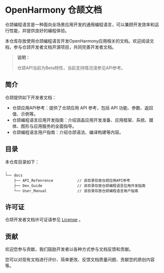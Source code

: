 # OpenHarmony 仓颉文档

仓颉编程语言是一种面向全场景应用开发的通用编程语言，可以兼顾开发效率和运行性能，并提供良好的编程体验。

本仓库存放使用仓颉编程语言开发OpenHarmony应用相关的文档。欢迎阅读文档，参与仓颉开发者文档开源项目，共同完善开发者文档。

> **说明：**
>
> 仓颉API当前为Beta特性，当前支持情况请参见API参考。

## 简介

仓颉提供如下开发者文档：

- 仓颉应用API参考：提供了仓颉应用 API 参考，包括 API 功能、参数、返回值、示例等。
- 仓颉编程语言应用开发指南：介绍涵盖应用开发准备、应用框架、系统、媒体、图形与应用服务的全面指导。
- 仓颉编程语言用户指南：介绍仓颉语法、编译构建等内容。

## 目录

本仓库目录如下：

```text
.
└── docs
    ├── API_Refenrence           // 该目录存放仓颉应用API参考
    ├── Dev_Guide                // 该目录存放仓颉编程语言应用开发指南
    └── User_Manual              // 该目录存放仓颉编程语言用户指南
```

## 许可证

仓颉开发者文档许可证请参见 [License](./LICENSE) 。

## 贡献

欢迎您参与贡献，我们鼓励开发者以各种方式参与文档反馈和贡献。

您可以对现有文档进行评价、简单更改、反馈文档质量问题、贡献您的原创内容等。
